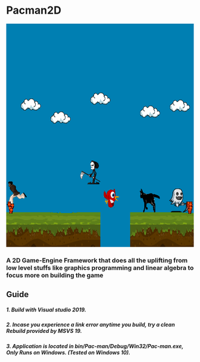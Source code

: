 # Pacman2D
<p align="center">
  <img width="800" height="600" src="Resources/Branding/Scene.png">
</p>

### A 2D Game-Engine Framework that does all the uplifting from low level stuffs like graphics programming and linear algebra to focus more on building the game

## Guide

##### 1. Build with Visual studio 2019.

##### 2. Incase you experience a link error anytime you build, try a clean Rebuild provided by MSVS 19.

##### 3. Application is located in bin/Pac-man/Debug/Win32/Pac-man.exe, Only Runs on Windows. (Tested on Windows 10).

